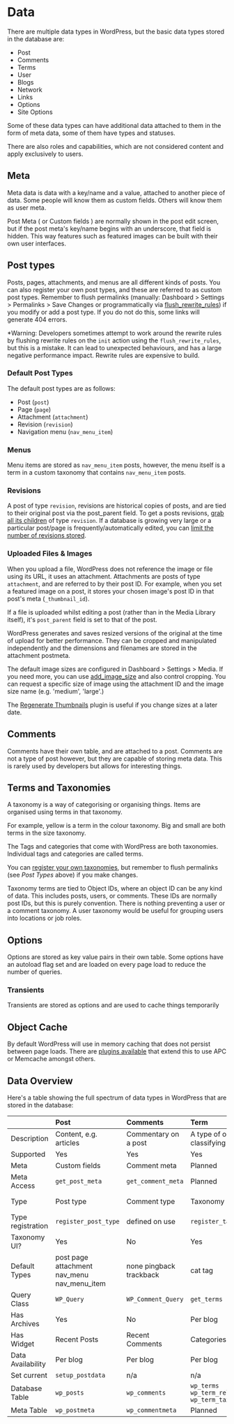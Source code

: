 # Data

There are multiple data types in WordPress, but the basic data types stored in the database are:

* Post
* Comments
* Terms
* User
* Blogs
* Network
* Links
* Options
* Site Options

Some of these data types can have additional data attached to them in the form of meta data, some of them have types and statuses.

There are also roles and capabilities, which are not considered content and apply exclusively to users.

## Meta

Meta data is data with a key/name and a value, attached to another piece of data. Some people will know them as custom fields. Others will know them as user meta.

Post Meta \( or Custom fields \) are normally shown in the post edit screen, but if the post meta's key/name begins with an underscore, that field is hidden. This way features such as featured images can be built with their own user interfaces.

## Post types

Posts, pages, attachments, and menus are all different kinds of posts. You can also register your own post types, and these are referred to as custom post types. Remember to flush permalinks \(manually: Dashboard &gt; Settings &gt; Permalinks &gt; Save Changes or programmatically via [flush\_rewrite\_rules](http://codex.wordpress.org/Function_Reference/flush_rewrite_rules)\) if you modify or add a post type. If you do not do this, some links will generate 404 errors.

\*Warning: Developers sometimes attempt to work around the rewrite rules by flushing rewrite rules on the `init` action using the `flush_rewrite_rules`, but this is a mistake. It can lead to unexpected behaviours, and has a large negative performance impact. Rewrite rules are expensive to build.

### Default Post Types

The default post types are as follows:

* Post \(`post`\)
* Page \(`page`\)
* Attachment \(`attachment`\)
* Revision \(`revision`\)
* Navigation menu \(`nav_menu_item`\)

### Menus

Menu items are stored as `nav_menu_item` posts, however, the menu itself is a term in a custom taxonomy that contains `nav_menu_item` posts.

### Revisions

A post of type `revision`, revisions are historical copies of posts, and are tied to their original post via the post\_parent field. To get a posts revisions, [grab all its children](http://codex.wordpress.org/Function_Reference/get_children) of type `revision`. If a database is growing very large or a particular post/page is frequently/automatically edited, you can [limit the number of revisions stored](http://codex.wordpress.org/Revision_Management#Revision_Options).

### Uploaded Files & Images

When you upload a file, WordPress does not reference the image or file using its URL, it uses an attachment. Attachments are posts of type `attachment`, and are referred to by their post ID. For example, when you set a featured image on a post, it stores your chosen image's post ID in that post's meta \(`_thumbnail_id`\).

If a file is uploaded whilst editing a post \(rather than in the Media Library itself\), it's `post_parent` field is set to that of the post.

WordPress generates and saves resized versions of the original at the time of upload for better performance. They can be cropped and manipulated independently and the dimensions and filenames are stored in the attachment postmeta.

The default image sizes are configured in Dashboard &gt; Settings &gt; Media. If you need more, you can use [add\_image\_size](http://codex.wordpress.org/Function_Reference/add_image_size) and also control cropping. You can request a specific size of image using the attachment ID and the image size name \(e.g. 'medium', 'large'.\)

The [Regenerate Thumbnails](https://wordpress.org/plugins/regenerate-thumbnails/) plugin is useful if you change sizes at a later date.

## Comments

Comments have their own table, and are attached to a post. Comments are not a type of post however, but they are capable of storing meta data. This is rarely used by developers but allows for interesting things.

## Terms and Taxonomies

A taxonomy is a way of categorising or organising things. Items are organised using terms in that taxonomy.

For example, yellow is a term in the colour taxonomy. Big and small are both terms in the size taxonomy.

The Tags and categories that come with WordPress are both taxonomies. Individual tags and categories are called terms.

You can [register your own taxonomies](https://codex.wordpress.org/Taxonomies#Registering_a_taxonomy), but remember to flush permalinks \(see _Post Types_ above\) if you make changes.

Taxonomy terms are tied to Object IDs, where an object ID can be any kind of data. This includes posts, users, or comments. These IDs are normally post IDs, but this is purely convention. There is nothing preventing a user or a comment taxonomy. A user taxonomy would be useful for grouping users into locations or job roles.

## Options

Options are stored as key value pairs in their own table. Some options have an autoload flag set and are loaded on every page load to reduce the number of queries.

### Transients

Transients are stored as options and are used to cache things temporarily

## Object Cache

By default WordPress will use in memory caching that does not persist between page loads. There are [plugins available](http://codex.wordpress.org/Class_Reference/WP_Object_Cache#Persistent_Cache_Plugins) that extend this to use APC or Memcache amongst others.

## Data Overview

Here's a table showing the full spectrum of data types in WordPress that are stored in the database:

|  | Post | Comments | Term | User | Blogs | Network | Links | Options | Site Options |
| :--- | :--- | :--- | :--- | :--- | :--- | :--- | :--- | :--- | :--- |
| Description | Content, e.g. articles | Commentary on a post | A type of objects, for classifying | Users and Authors | A website | A collection of websites | Links to websites | key value pairs | Network-wide key value pairs |
| Supported | Yes | Yes | Yes | Yes | Yes | Multisite | Deprecated | Yes | Yes |
| Meta | Custom fields | Comment meta | Planned | User Meta | Options | Site Options | No | No | No |
| Meta Access | `get_post_meta` | `get_comment_meta` | Planned | get\_user\_meta | get\_option | get\_site\_option | n/a | n/a | n/a |
| Type | Post type | Comment type | Taxonomy | Roles and Capabilities | No | subdomain or subdir | link\_category taxonomy | n/a | n/a |
| Type registration | `register_post_type` | defined on use | `register_taxonomy` | `add_role add_cap` | n/a | wp-config.php DEFINE | n/a | n/a | n/a |
| Taxonomy UI? | Yes | No | Yes | No | No | No | only link\_category | n/a | n/a |
| Default Types | post page attachment nav\_menu nav\_menu\_item | none pingback trackback | cat tag | admin editor author contributor subscriber | n/a | SUBDOMAIN\_INSTALL true/false | n/a | n/a | n/a |
| Query Class | `WP_Query` | `WP_Comment_Query` | `get_terms` | `WP_User_Query` | `wp_get_sites` | `wp_get_sites` | `get_links` | `get_option` | `get_site_option` |
| Has Archives | Yes | No | Per blog | Yes | No | No | No | No | No |
| Has Widget | Recent Posts | Recent Comments | Categories and Tags | No | No | No | Bookmarks | No | No |
| Data Availability | Per blog | Per blog | Per blog | Per install | Per network | Per install | Per blog | Per blog | Per network |
| Set current | `setup_postdata` | n/a | n/a | n/a | switch\_to\_blog | no native function | n/a | n/a | n/a |
| Database Table | `wp_posts` | `wp_comments` | `wp_terms` `wp_term_relationships` `wp_term_taxonomy` | `wp_users` | `wp_blogs` | `wp_site` | `wp_links` | `wp_options` | `wp_site_options` |
| Meta Table | `wp_postmeta` | `wp_commentmeta` | Planned | `wp_usermeta` | `wp_options` | `wp_sitemeta` | n/a | n/a | n/a |

